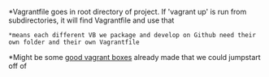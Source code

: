 *Vagrantfile goes in root directory of project. If 'vagrant up' is run from subdirectories, it will find Vagrantfile and use that

	*means each different VB we package and develop on Github need their own folder and their own Vagrantfile

*Might be some [good vagrant boxes](https://app.vagrantup.com/boxes/search) already made that we could jumpstart off of